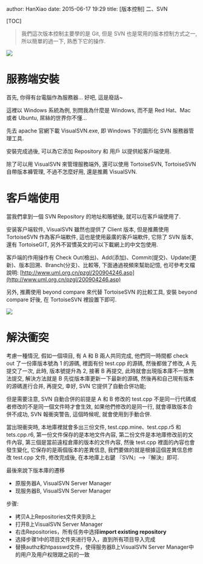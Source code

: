 author: HanXiao
date: 2015-06-17 19:29
title: [版本控制] 二、SVN

[TOC]

> 我們這次版本控制主要學的是 Git, 但是 SVN 也是常用的版本控制方式之一, 所以簡單的過一下, 熟悉下它的操作.

![](http://i58.tinypic.com/2qcmu0w.jpg)

# 服務端安裝

首先, 你得有台電腦作為服務器… 好吧, 這是廢話~

這裡以 Windows 系統為例, 別問我為什麼是 Windows, 而不是 Red Hat、Mac 或者 Ubuntu, 屌絲的世界你不懂…

先去 apache 官網下載 VisualSVN.exe, 即 Windows 下的圖形化 SVN 服務器管理工具.

安裝完成過後, 可以為它添加 Repository 和 用戶 以提供給客戶端使用.

除了可以用 VisualSVN 來管理服務端外, 還可以使用 TortoiseSVN, TortoiseSVN 自帶版本褲管理, 不過不怎麼好用, 還是推薦 VisualSVN.

# 客戶端使用

當我們拿到一個 SVN Repository 的地址和賬號後, 就可以在客戶端使用了.

安装客户端软件, VisualSVN 雖然也提供了 Client 版本, 但是推薦使用 TortoiseSVN 作為客戶端軟件, 這也是使用最廣的客戶端軟件, 它除了 SVN 版本, 還有 TortoiseGIT, 另外不習慣英文的可以下載網上的中文包使用.

客戶端的作用操作有 Check Out(檢出)、Add(添加)、Commit(提交)、Update(更新)、版本回溯、Branch(分支)、比較等, 下面通過視頻來幫助記憶, 也可參考文檔說明: [http://www.uml.org.cn/pzgl/200904246.asp](http://www.uml.org.cn/pzgl/200904246.asp)

另外, 推薦使用 beyond compare 來代替 TortoiseSVN 的比較工具, 安裝 beyond compare 好後, 在 TortoiseSVN 裡設置下即可.

![](http://i59.tinypic.com/24o82ld.jpg)


# 解決衝突

考慮一種情況, 假如一個項目, 有 A 和 B 兩人共同完成, 他們同一時間都 check out 了一份庫版本號為 1 的源碼, 裡面有份 test.cpp 的源碼, 然後都做了修改, A 先提交了一次, 此時, 版本號提升為 2, 接著 B 再提交, 此時就會出現版本庫不一致無法提交, 解決方法就是 B 先從版本庫更新一下最新的源碼, 然後再和自己現有版本的源碼進行合并, 再提交, 幸好, SVN 它提供了自動合併功能;

但是需要注意, SVN 自動合併的前提是 A 和 B 修改的 test.cpp 不是同一行代碼或者修改的不是同一個文件時才會生效, 如果他們修改的是同一行, 就會導致版本合併不成功, SVN 報衝突警告, 這個時候呢, 就會使用到手動合併.

當出現衝突時, 本地庫裡就會多出三份文件, test.cpp.mine、test.cpp.r5 和 tets.cpp.r6, 第一份文件保存的是本地文件內容, 第二份文件是本地庫修改前的文件內容, 第三個是當前遠程倉庫的版本的文件內容, 然後 test.cpp 裡面的內容也會發生變化, 它保存的是兩個版本的差異信息, 我們要做的就是根據這個差異信息修改 test.cpp 文件, 修改完成後, 在本地庫上右鍵 『SVN』–>『解決』即可.

最後來說下版本庫的遷移

- 原服务器A, VisualSVN Server Manager
- 现服务器B, VisualSVN Server Manager

步骤:

- 拷贝A上Repositories文件夹到B上
- 打开B上VisualSVN Server Manager
- 右击Repositories，所有任务中选择**import existing repository**
- 选择步骤1中的项目文件夹进行导入，直到所有项目导入完成
- 替换authz和htpasswd文件，使得服务器B上VisualSVN Server Manager中的用户及用户权限跟之前的一致
